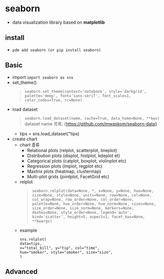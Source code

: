 # seaborn

- data visualization library based on **matplotlib**

## install

- `pdm add seaborn (or pip install seaborn)`

## Basic

- import `import seaborn as sns`
- set_theme()
    >`seaborn.set_theme(context='notebook', style='darkgrid', palette='deep', font='sans-serif', font_scale=1, color_codes=True, rc=None)`
- load dataset
    > `seaborn.load_dataset(name, cache=True, data_home=None, **kws)`  
    > dataset name 목록: {https://github.com/mwaskom/seaborn-data}
    - tips = sns.load_dataset("tips)
- create chart
    - chart 종류
        - Relational plots (relplot, scatterplot, lineplot)
        - Distribution plots (displot, histplot, kdeplot et)
        - Categorical plots (catplot, boxplot, violinplot etc)
        - Regression plots (lmplot, regplot etc)
        - Maxtrix plots (heatmap, clustermap)
        - Multi-plot grids (jointplot, FacetGrid etc)
    - relplot  
        > `seaborn.relplot(data=None, *, x=None, y=None, hue=None, size=None, style=None, units=None, row=None, col=None, col_wrap=None, row_order=None, col_order=None, palette=None, hue_order=None, hue_norm=None, sizes=None, size_order=None, size_norm=None, markers=None, dashes=None, style_order=None, legend='auto', kind='scatter', height=5, aspect=1, facet_kws=None, **kwargs)`
    - example
        ```
        sns.relplot(
        data=tips,
        x="total_bill", y="tip", col="time",
        hue="smoker", style="smoker", size="size",
        )
        ```
    
## Advanced
